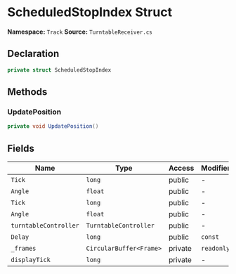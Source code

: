 # ScheduledStopIndex Struct

**Namespace:** `Track`
**Source:** `TurntableReceiver.cs`

## Declaration

```csharp
private struct ScheduledStopIndex
```

## Methods

### UpdatePosition

```csharp
private void UpdatePosition()
```

## Fields

| Name | Type | Access | Modifiers |
|------|------|--------|-----------|
| `Tick` | `long` | public | - |
| `Angle` | `float` | public | - |
| `Tick` | `long` | public | - |
| `Angle` | `float` | public | - |
| `turntableController` | `TurntableController` | public | - |
| `Delay` | `long` | public | `const` |
| `_frames` | `CircularBuffer<Frame>` | private | `readonly` |
| `displayTick` | `long` | private | - |

